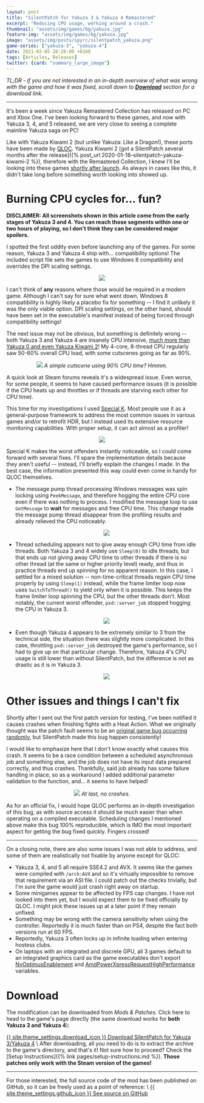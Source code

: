 ```yaml
---
layout: post
title: "SilentPatch for Yakuza 3 & Yakuza 4 Remastered"
excerpt: "Reducing CPU usage, working around a crash."
thumbnail: "assets/img/games/bg/yakuza.jpg"
feature-img: "assets/img/games/bg/yakuza.jpg"
image: "assets/img/posts/spyrc/silentpatch_yakuza.png"
game-series: ["yakuza-3", "yakuza-4"]
date: 2021-02-05 20:20:00 +0100
tags: [Articles, Releases]
twitter: {card: "summary_large_image"}
---
```


*TL;DR - if you are not interested in an in-depth overview of what was wrong with the game and how it was fixed,
scroll down to [**Download**](#download) section for a download link.*

***

It's been a week since Yakuza Remastered Collection has released on PC and Xbox One. I've been looking forward to these games,
and now with Yakuza 3, 4, and 5 released, we are very close to seeing a complete mainline Yakuza saga on PC!

Like with Yakuza Kiwami 2 (but unlike Yakuza: Like a Dragon!), these ports have been made by [QLOC](https://q-loc.com/).
Yakuza Kiwami 2 [got a SilentPatch several months after the release]({% post_url 2020-01-18-silentpatch-yakuza-kiwami-2 %}),
therefore with the Remastered Collection, I knew I'll be looking into these games
[shortly after launch](https://twitter.com/__silent_/status/1354847807941849091).
As always in cases like this, it didn't take long before something worth looking into showed up.

# Burning CPU cycles for... fun?

**DISCLAIMER: All screenshots shown in this article come from the early stages of Yakuza 3 and 4.
You can reach those segments within one or two hours of playing, so I don't think they can be considered major spoilers.**

I spotted the first oddity even before launching any of the games. For some reason, Yakuza 3 and Yakuza 4 ship with... compatibility options!
The included script file sets the games to use Windows 8 compatibility and overrides the DPI scaling settings.

<p align="center">
<img src="{% link assets/img/posts/spyrc/win8-compat.png %}">
</p>

I can't think of **any** reasons where those would be required in a modern game. Although I can't say for sure what went down,
Windows 8 compatibility is highly likely a placebo fix for something -- I find it unlikely it was the only viable option.
DPI scaling settings, on the other hand, should have been set in the executable's manifest instead of being forced through compatibility settings!

The next issue may not be obvious, but something is definitely wrong -- both Yakuza 3 and Yakuza 4 are insanely CPU intensive,
[much more than Yakuza 0 and even Yakuza Kiwami 2](https://twitter.com/__silent_/status/1355595366327066626)!
My 4-core, 8-thread CPU regularly saw 50-60% overall CPU load, with some cutscenes going as far as 90%.

<p align="center">
<img src="{% link assets/img/posts/spyrc/y3-cpu-usage.jfif %}">
<em>A simple cutscene using 90% CPU time? Hmmm.</em>
</p>

A quick look at Steam forums reveals it's a widespread issue. Even worse, for some people, it seems to have caused performance issues
(it is possible if the CPU heats up and throttles or if threads are starving each other for CPU time).

This time for my investigations I used [Special K](https://special-k.info/). Most people use it as a general-purpose framework
to address the most common issues in various games and/or to retrofit HDR, but I instead used its extensive resource monitoring capabilities.
With proper setup, it can act almost as a profiler!

<p align="center">
<img src="{% link assets/img/posts/spyrc/Yakuza3_yVQSYbuTtT.jpg %}">
</p>

Special K makes the worst offenders instantly noticeable, so I could come forward with several fixes. I'll spare the implementation details
because they aren't useful -- instead, I'll briefly explain the changes I made. In the best case, the information presented this way could
even come in handy for QLOC themselves.

* The message pump thread processing Windows messages was spin locking using `PeekMessage`, and therefore hogging the entire CPU core even if there
  was nothing to process. I modified the message loop to use `GetMessage` to **wait** for messages and free CPU time.
  This change made the message pump thread disappear from the profiling results and already relieved the CPU noticeably.
    <p align="center">
    <img src="{% link assets/img/posts/spyrc/Yakuza3.exe.unpacked_Rw9YqDYIaG.jpg %}">
    </p>
* Thread scheduling appears not to give away enough CPU time from idle threads. Both Yakuza 3 and 4 widely use `Sleep(0)` to idle threads,
  but that ends up not giving away CPU time to other threads if there is no other thread (at the same or higher priority level) ready,
  and thus in practice threads end up spinning for no apparent reason. In this case, I settled for a mixed solution -- non-time-critical threads
  regain CPU time properly by using `Sleep(1)` instead, while the frame limiter loop now uses `SwitchToThread()` to yield only when it is possible.
  This keeps the frame limiter loop spinning the CPU, but the other threads don't. Most notably, the current worst offender, `pxd::server_job`
  stopped hogging the CPU in Yakuza 3.
    <p align="center">
    <img src="{% link assets/img/posts/spyrc/Yakuza3.exe.unpacked_gHukXwkcly.jpg %}">
    </p>
* Even though Yakuza 4 appears to be extremely similar to 3 from the technical side, the situation there was slightly more complicated.
  In this case, throttling `pxd::server_job` destroyed the game's performance, so I had to give up on that particular change.
  Therefore, Yakuza 4's CPU usage is still lower than without SilentPatch, but the difference is not as drastic as it is in Yakuza 3.
    <p align="center">
    <img src="{% link assets/img/posts/spyrc/Yakuza4.exe.unpacked_R9ffXIsicf.jpg %}">
    </p>

# Other issues and things I can't fix

Shortly after I sent out the first patch version for testing, I've been notified it causes crashes when finishing fights with a Heat Action.
What we originally thought was the patch fault seems to be an [original game bug occurring randomly](https://twitter.com/__silent_/status/1356311638509543427),
but SilentPatch made this bug happen consistently!

I would like to emphasize here that I don't know exactly what causes this crash. It seems to be a race condition between a scheduled asynchronous
job and something else, and the job does not have its input data prepared correctly, and thus crashes. Thankfully, said job already has some failure handling in place,
so as a workaround I added additional parameter validation to the function, and... it seems to have helped!
<p align="center">
<img src="{% link assets/img/posts/spyrc/Yakuza3.exe.unpacked_iZtebt5zR0.jpg %}">
<em>At last, no crashes.</em>
</p>

As for an official fix, I would hope QLOC performs an in-depth investigation of this bug, as with source access it should be much easier
than when operating on a compiled executable. Scheduling changes I mentioned above make this bug 100% reproducible,
which is IMO the most important aspect for getting the bug fixed quickly. Fingers crossed!

***

On a closing note, there are also some issues I was not able to address, and some of them are realistically not fixable by anyone except for QLOC:
* Yakuza 3, 4, and 5 all require SSE4.2 and AVX. It seems like the games were compiled with `/arch:AVX` and so it's virtually impossible to remove that requirement
  via an ASI file. I could patch out the checks trivially, but I'm sure the game would just crash right away on startup.
* Some minigames appear to be affected by FPS cap changes. I have not looked into them yet, but I would expect them to be fixed officially by QLOC.
  I might pick these issues up at a later point if they remain unfixed.
* Something may be wrong with the camera sensitivity when using the controller. Reportedly it is much faster than on PS4, despite the fact both versions run at 60 FPS.
* Reportedly, Yakuza 3 often locks up in infinite loading when entering hostess clubs.
* On laptops with an integrated and discrete GPU, all 3 games default to an integrated graphics card as the game executables don't
export [NvOptimusEnablement](https://docs.nvidia.com/gameworks/content/technologies/desktop/optimus.htm) and
[AmdPowerXpressRequestHighPerformance](https://gpuopen.com/learn/amdpowerxpressrequesthighperformance/) variables.

# Download

The modification can be downloaded from *Mods & Patches*. Click here to head to the game's page directly (the same download works for **both Yakuza 3 and Yakuza 4**):

<a href="{% link _games/yakuza/yakuza-3.md %}#silentpatch" class="button" role="button" target="_blank">{{ site.theme_settings.download_icon }} Download SilentPatch for Yakuza 3/Yakuza 4</a> \\
After downloading, all you need to do is to extract the archive to the game's directory, and that's it! Not sure how to proceed? Check the [Setup Instructions]({% link pages/setup-instructions.md %}).
**Those patches only work with the Steam version of the games!**

***

For those interested, the full source code of the mod has been published on GitHub, so it can be freely used as a point of reference: \\
<a href="https://github.com/CookiePLMonster/SilentPatchYRC" class="button github" role="button" target="_blank">{{ site.theme_settings.github_icon }} See source on GitHub</a>
